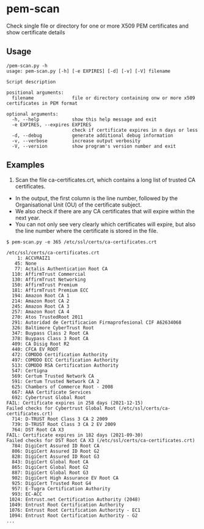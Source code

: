 # pem-scan
Check single file or directory for one or more X509 PEM certificates and show certificate details

## Usage
```
/pem-scan.py -h
usage: pem-scan.py [-h] [-e EXPIRES] [-d] [-v] [-V] filename

Script description

positional arguments:
  filename              file or directory containing onw or more x509 certificates in PEM format

optional arguments:
  -h, --help            show this help message and exit
  -e EXPIRES, --expires EXPIRES
                        check if certificate expires in n days or less
  -d, --debug           generate additional debug information
  -v, --verbose         increase output verbosity
  -V, --version         show program's version number and exit
```

## Examples
1. Scan the file ca-certificates.crt, which contains a long list of trusted CA certificates.
- In the output, the first column is the line number, followed by the Organisational Unit (OU) of the certificate subject.
- We also check if there are any CA certificates that will expire within the next year.
- You can not only see very clearly which certificates will expire, but also the line number where the certificate is stored in the file.
```
$ pem-scan.py -e 365 /etc/ssl/certs/ca-certificates.crt

/etc/ssl/certs/ca-certificates.crt
    1: ACCVRAIZ1
   45: None
   77: Actalis Authentication Root CA
  110: AffirmTrust Commercial
  130: AffirmTrust Networking
  150: AffirmTrust Premium
  181: AffirmTrust Premium ECC
  194: Amazon Root CA 1
  214: Amazon Root CA 2
  245: Amazon Root CA 3
  257: Amazon Root CA 4
  270: Atos TrustedRoot 2011
  291: Autoridad de Certificacion Firmaprofesional CIF A62634068
  326: Baltimore CyberTrust Root
  347: Buypass Class 2 Root CA
  378: Buypass Class 3 Root CA
  409: CA Disig Root R2
  440: CFCA EV ROOT
  472: COMODO Certification Authority
  497: COMODO ECC Certification Authority
  513: COMODO RSA Certification Authority
  547: Certigna
  569: Certum Trusted Network CA
  591: Certum Trusted Network CA 2
  625: Chambers of Commerce Root - 2008
  667: AAA Certificate Services
  692: Cybertrust Global Root
FAIL: Certificate expires in 258 days (2021-12-15)
Failed checks for Cybertrust Global Root (/etc/ssl/certs/ca-certificates.crt)
  714: D-TRUST Root Class 3 CA 2 2009
  739: D-TRUST Root Class 3 CA 2 EV 2009
  764: DST Root CA X3
FAIL: Certificate expires in 182 days (2021-09-30)
Failed checks for DST Root CA X3 (/etc/ssl/certs/ca-certificates.crt)
  784: DigiCert Assured ID Root CA
  806: DigiCert Assured ID Root G2
  828: DigiCert Assured ID Root G3
  843: DigiCert Global Root CA
  865: DigiCert Global Root G2
  887: DigiCert Global Root G3
  902: DigiCert High Assurance EV Root CA
  925: DigiCert Trusted Root G4
  957: E-Tugra Certification Authority
  993: EC-ACC
 1024: Entrust.net Certification Authority (2048)
 1049: Entrust Root Certification Authority
 1076: Entrust Root Certification Authority - EC1
 1094: Entrust Root Certification Authority - G2
...
```